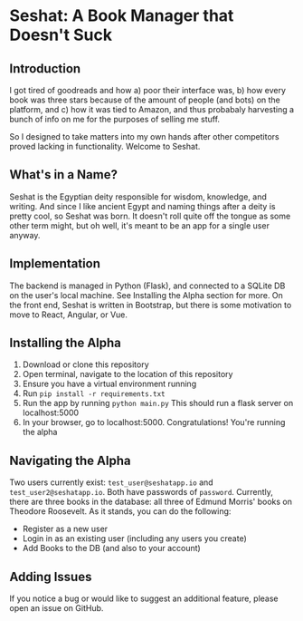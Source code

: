 # Seshat: A Book Manager that Doesn't Suck

## Introduction

I got tired of goodreads and how a) poor their interface was, b) how every book was three stars because of the amount of people (and bots) on the platform, and c) how it was tied to Amazon, and thus probabaly harvesting a bunch of info on me for the purposes of selling me stuff.

So I designed to take matters into my own hands after other competitors proved lacking in functionality. Welcome to Seshat.

## What's in a Name?

Seshat is the Egyptian deity responsible for wisdom, knowledge, and writing. And since I like ancient Egypt and naming things after a deity is pretty cool, so Seshat was born. It doesn't roll quite off the tongue as some other term might, but oh well, it's meant to be an app for a single user anyway.

## Implementation

The backend is managed in Python (Flask), and connected to a SQLite DB on the user's local machine. See Installing the Alpha section for more. On the front end, Seshat is written in Bootstrap, but there is some motivation to move to React, Angular, or Vue.

## Installing the Alpha

1. Download or clone this repository
2. Open terminal, navigate to the location of this repository
3. Ensure you have a virtual environment running
4. Run `pip install -r requirements.txt`
5. Run the app by running `python main.py` This should run a flask server on localhost:5000
5. In your browser, go to localhost:5000. Congratulations! You're running the alpha

## Navigating the Alpha

Two users currently exist: `test_user@seshatapp.io` and `test_user2@seshatapp.io`. Both have passwords of `password`. Currently, there are three books in the database: all three of Edmund Morris' books on Theodore Roosevelt.
As it stands, you can do the following:

* Register as a new user
* Login in as an existing user (including any users you create)
* Add Books to the DB (and also to your account)

## Adding Issues

If you notice a bug or would like to suggest an additional feature, please open an issue on GitHub.
